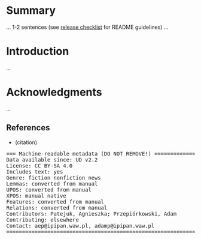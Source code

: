 # Summary

... 1-2 sentences (see [release checklist](http://universaldependencies.org/release_checklist.html#the-readme-file) for README guidelines) ...

# Introduction

...

# Acknowledgments

...

## References

* (citation)

<pre>
=== Machine-readable metadata (DO NOT REMOVE!) ================================
Data available since: UD v2.2
License: CC BY-SA 4.0
Includes text: yes
Genre: fiction nonfiction news
Lemmas: converted from manual
UPOS: converted from manual
XPOS: manual native
Features: converted from manual
Relations: converted from manual
Contributors: Patejuk, Agnieszka; Przepiórkowski, Adam
Contributing: elsewhere
Contact: aep@ipipan.waw.pl, adamp@ipipan.waw.pl
===============================================================================
</pre>
